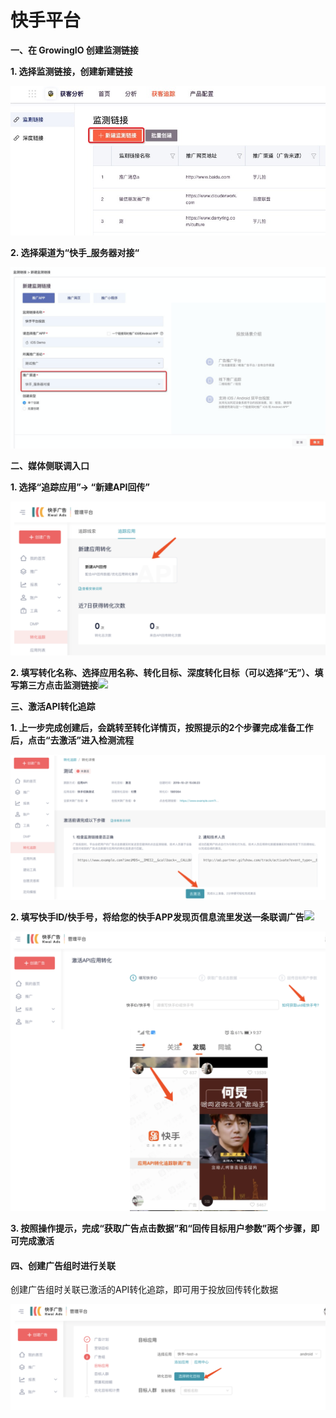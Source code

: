 # 快手平台

**一、在 GrowingIO 创建监测链接**

**1. 选择监测链接，创建新建链接**

![](../../../.gitbook/assets/image%20%28108%29.png)

**2. 选择渠道为“快手\_服务器对接“**

![](../../../.gitbook/assets/image%20%28105%29.png)

**二、媒体侧联调入口**

**1. 选择“追踪应用”→ “新建API回传”**

![](../../../.gitbook/assets/image%20%28101%29.png)

**2. 填写转化名称、选择应用名称、转化目标、深度转化目标（可以选择“无”）、填写第三方点击监测链接**![](blob:https://growingio.atlassian.net/5a8dc6a8-3802-4735-94bf-f0518959876d#media-blob-url=true&id=12dc06e5-1503-4cb2-98c9-792041130e4d&collection=contentId-1402077227&contextId=1402077227&mimeType=image%2Fpng&name=1579660201754.png&size=172265&width=1668&height=822)

**三、激活API转化追踪**

**1. 上一步完成创建后，会跳转至转化详情页，按照提示的2个步骤完成准备工作后，点击“去激活”进入检测流程**

![](../../../.gitbook/assets/image%20%28109%29.png)

**2. 填写快手ID/快手号，将给您的快手APP发现页信息流里发送一条联调广告**![](blob:https://growingio.atlassian.net/1ea7b7bd-0414-4b1d-b2d9-05214726ec33#media-blob-url=true&id=9b2a97da-a580-4ca4-b3b0-fb174af810c6&collection=contentId-1402077227&contextId=1402077227&mimeType=image%2Fpng&name=1579660255408.png&size=801569&width=1716&height=1524)

![](../../../.gitbook/assets/image%20%28106%29.png)

**3. 按照操作提示，完成“获取广告点击数据”和“回传目标用户参数”两个步骤，即可完成激活**

####    <a id="[hardBreak]"></a>

#### **四、创建广告组时进行关联** <a id="&#x56DB;&#x3001;&#x521B;&#x5EFA;&#x5E7F;&#x544A;&#x7EC4;&#x65F6;&#x8FDB;&#x884C;&#x5173;&#x8054;"></a>

创建广告组时关联已激活的API转化追踪，即可用于投放回传转化数据

![](../../../.gitbook/assets/image%20%2897%29.png)

